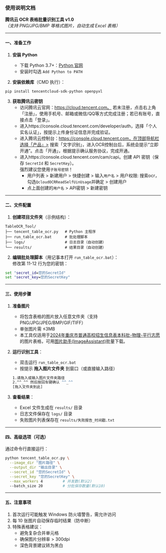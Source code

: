 ### 使用说明文档

**腾讯云 OCR 表格批量识别工具 v1.0**  
*（支持 PNG/JPG/BMP 等格式图片，自动生成 Excel 表格）*

---

#### 一、准备工作
1. **安装 Python**  
   - 下载 Python 3.7+：[Python 官网](https://www.python.org/downloads/)
   - 安装时勾选 `Add Python to PATH`

2. **安装依赖库**（CMD 执行）：
```bash
pip install tencentcloud-sdk-python openpyxl
```

3. **获取腾讯云密钥**  
   - 访问腾讯云官网：https://cloud.tencent.com。  若未注册，点击右上角「注册」，使用手机号、邮箱或微信/QQ等方式完成注册；若已有账号，直接点击「登录」。
   - 进入https://console.cloud.tencent.com/developer/auth，选择「个人实名认证」，按提示上传身份证信息并完成验证。  
   - 进入腾讯云控制台：https://console.cloud.tencent.com，在顶部导航栏选择「产品」> 搜索「文字识别」，进入OCR控制台后，系统会提示“立即开通”。点击「开通」，根据提示确认服务协议，完成开通。
   - 进入https://console.cloud.tencent.com/cam/capi。创建 API 密钥（保存 `SecretId` 和 `SecretKey`）。  
     强烈建议您使用`子账号密钥`！
     - 用户列表 > 新建用户 > 快捷创建 > 输入`用户名` > 用户权限: 搜索ocr，勾选`QcloudOCRReadSelfUinUsage`并确定 > 创建用户
     - 点上面创建的`用户名` > API密钥 > 新建密钥

---

#### 二、文件配置
1. **创建项目文件夹**（示例结构）：
```
TableOCR_Tool/
├── tencent_table_ocr.py   # Python 主程序
├── run_table_ocr.bat      # 批处理脚本
├── logs/                  # 日志目录（自动创建）
└── results/               # 结果目录（自动创建）
```

2. **编辑批处理脚本**（用记事本打开 `run_table_ocr.bat`）：  
   修改第 11-12 行为您的密钥：
```bat
set "secret_id=您的SecretId"
set "secret_key=您的SecretKey"
```

---

#### 三、使用步骤
1. **准备图片**  
   - 将包含表格的图片放入任意文件夹（支持 PNG/JPG/JPEG/BMP/GIF/TIFF）
   - 单张图片需 ≤3MB
   - 本工具仅适用于[2024年重庆市普通高校招生信息表本科批-物理-平行志愿](https://www.cqksy.cn/web/article/2024-07/21/content_6230.html)的图片表格，可用[图片助手(ImageAssistant)](https://www.pullywood.com/ImageAssistant/)批量下载。
   
2. **运行识别工具**：
   
   - 双击运行 `run_table_ocr.bat`
   - 按提示 **拖入图片文件夹** 到窗口（或直接输入路径）
   ```bat
   1.请拖入或输入图片文件夹路径
   2.^^_^^ 然后按回车键确认 ^^_^^
   [拖入文件夹到此]
   ```
   
3. **查看结果**：
   
   - Excel 文件生成在 `results/` 目录
   - 日志文件保存在 `logs/` 目录
   - 失败图片列表保存在 `results/失败报告_时间戳.txt`

---

#### 四、高级选项（可选）
通过命令行直接运行：
```bash
python tencent_table_ocr.py \
  --image_dir "图片路径" \
  --output_dir "输出目录" \
  --secret_id "您的SecretId" \
  --secret_key "您的SecretKey" \
  --max_workers 4         # 并发数(默认2)
  --batch_size 20         # 分批保存数量(默认10)
```

---

#### 五、注意事项
1. 首次运行可能触发 Windows 防火墙警告，需允许访问
2. 每 10 张图片自动保存临时结果（防中断）
3. 特殊表格建议：
   - 避免复杂合并单元格
   - 确保图片分辨率 > 300dpi
   - 深色背景建议转为黑白
